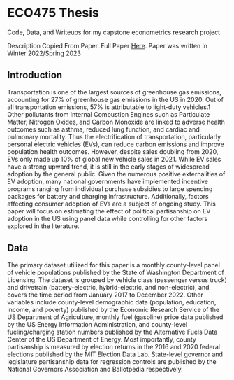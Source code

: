 # ECO475 Thesis
 Code, Data, and Writeups for my capstone econometrics research project

Description Copied From Paper. Full Paper [Here](Writeups/ECO475_Paper-1.pdf). Paper was written in Winter 2022/Spring 2023

 ## Introduction
Transportation is one of the largest sources of greenhouse gas emissions, accounting for 27% of
greenhouse gas emissions in the US in 2020. Out of all transportation emissions, 57% is
attributable to light-duty vehicles.1 Other pollutants from Internal Combustion Engines such as
Particulate Matter, Nitrogen Oxides, and Carbon Monoxide are linked to adverse health outcomes
such as asthma, reduced lung function, and cardiac and pulmonary mortality. Thus the
electrification of transportation, particularly personal electric vehicles (EVs), can
reduce carbon emissions and improve population health outcomes. However, despite sales doubling
from 2020, EVs only made up 10% of global new vehicle sales in 2021. While EV sales have a
strong upward trend, it is still in the early stages of widespread adoption by the general public.
Given the numerous positive externalities of EV adoption, many national governments have
implemented incentive programs ranging from individual purchase subsidies to large spending
packages for battery and charging infrastructure. Additionally, factors affecting consumer
adoption of EVs are a subject of ongoing study. This paper will focus on estimating the effect of
political partisanship on EV adoption in the US using panel data while controlling for other factors
explored in the literature.

## Data
The primary dataset utilized for this paper is a monthly county-level panel of vehicle populations
published by the State of Washington Department of Licensing. The dataset is grouped by vehicle
class (passenger versus truck) and drivetrain (battery-electric, hybrid-electric, and non-electric),
and covers the time period from January 2017 to December 2022.
Other variables include county-level demographic data (population, education, income, and
poverty) published by the Economic Research Service of the US Department of Agriculture,
monthly fuel (gasoline) price data published by the US Energy Information Administration, and
county-level fueling/charging station numbers published by the Alternative Fuels Data Center of
the US Department of Energy. Most importantly, county partisanship is measured by election
returns in the 2016 and 2020 federal elections published by the MIT Election Data Lab. State-level
governor and legislature partisanship data for regression controls are published by the National Governors Association
and Ballotpedia respectively.
